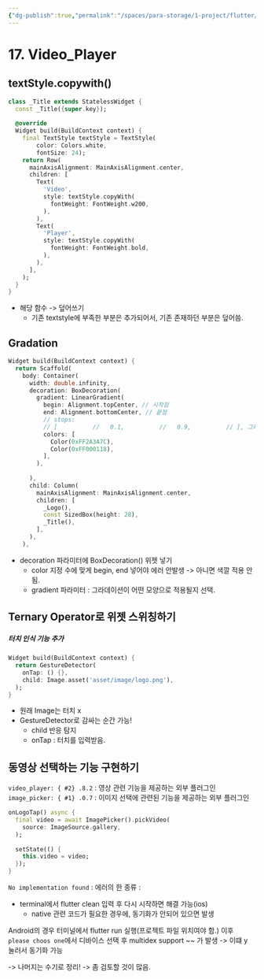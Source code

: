 ```yaml
---
{"dg-publish":true,"permalink":"/spaces/para-storage/1-project/flutter/flutter-17-video-player/"}
---
```


# 17. Video_Player
## textStyle.copywith()
```dart
class _Title extends StatelessWidget {  
  const _Title({super.key});  
  
  @override  
  Widget build(BuildContext context) {  
    final TextStyle textStyle = TextStyle(  
        color: Colors.white,  
        fontSize: 24);  
    return Row(  
      mainAxisAlignment: MainAxisAlignment.center,  
      children: [  
        Text(  
          'Video',  
          style: textStyle.copyWith(  
            fontWeight: FontWeight.w200,  
          ),  
        ),  
        Text(  
          'Player',  
          style: textStyle.copyWith(  
            fontWeight: FontWeight.bold,  
          ),  
        ),  
      ],  
    );  
  }  
}
```
- 해당 함수 -> 덮어쓰기
	- 기존 textstyle에 부족한 부분은 추가되어서, 기존 존재하던 부분은 덮어씀.

## Gradation
```dart
Widget build(BuildContext context) {  
  return Scaffold(  
    body: Container(  
      width: double.infinity,  
      decoration: BoxDecoration(  
        gradient: LinearGradient(  
          begin: Alignment.topCenter, // 시작점  
          end: Alignment.bottomCenter, // 끝점  
          // stops:  
          // [          //   0.1,          //   0.9,          // ], 그라데이션 범위 지정  
          colors: [  
            Color(0xFF2A3A7C),  
            Color(0xFF000118),  
          ],  
        ),  
  
      ),  
      child: Column(  
        mainAxisAlignment: MainAxisAlignment.center,  
        children: [  
          _Logo(),  
          const SizedBox(height: 28),  
          _Title(),  
        ],  
      ),  
    ),
```
- decoration 파라미터에 BoxDecoration() 위젯 넣기
	- color 지정 수에 맞게 begin, end 넣어야 에러 안발생 -> 아니면 색깔 적용 안됨.
	- gradient 파라미터 : 그라데이션이 어떤 모양으로 적용될지 선택.

## Ternary Operator로 위젯 스위칭하기
##### 터치 인식 기능 추가
```Dart
Widget build(BuildContext context) {  
  return GestureDetector(  
    onTap: () {},  
    child: Image.asset('asset/image/logo.png'),  
  );  
}
```
- 원래 Image는 터치 x
- GestureDetector로 감싸는 순간 가능!
	- child 반응 탐지
	- onTap : 터치를 입력받음.

## 동영상 선택하는 기능 구현하기
`video_player:
{ #2}
.8.2` : 영상 관련 기능을 제공하는 외부 플러그인
`image_picker:
{ #1}
.0.7` : 이미지 선택에 관련된 기능을 제공하는 외부 플러그인

```dart
onLogoTap() async {  
  final video = await ImagePicker().pickVideo(  
    source: ImageSource.gallery,  
  );  
  
  setState(() {  
    this.video = video;  
  });  
}
```

`No implementation found` : 에러의 한 종류 : 
- terminal에서 flutter clean 입력 후 다시 시작하면 해결 가능(ios)
	- native 관련 코드가 필요한 경우에, 동기화가 안되어 있으면 발생

Android의 경우
터미널에서 flutter run 실행(프로젝트 파일 위치여야 함.)
이후 `please choos one`에서 디바이스 선택 후 multidex support ~~ 가 발생 -> 이떄 y 눌러서 동기화 가능


-> 나머지는 수기로 정리! -> 좀 검토할 것이 많음.